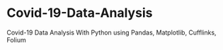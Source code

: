 # Covid-19-Data-Analysis
Covid-19 Data Analysis With Python using Pandas, Matplotlib, Cufflinks, Folium
